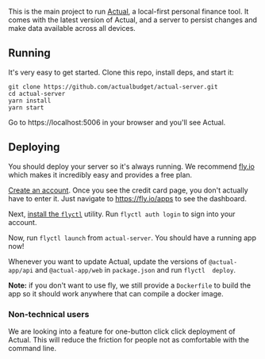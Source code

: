 
This is the main project to run [Actual](XXX), a local-first personal finance tool. It comes with the latest version of Actual, and a server to persist changes and make data available across all devices.

## Running

It's very easy to get started. Clone this repo, install deps, and start it:

```
git clone https://github.com/actualbudget/actual-server.git
cd actual-server
yarn install
yarn start
```

Go to https://localhost:5006 in your browser and you'll see Actual.

## Deploying

You should deploy your server so it's always running. We recommend [fly.io](https://fly.io) which makes it incredibly easy and provides a free plan.

[Create an account](https://fly.io/app/sign-in). Once you see the credit card page, you don't actually have to enter it. Just navigate to https://fly.io/apps to see the dashboard.

Next, [install the `flyctl`](https://fly.io/docs/flyctl/installing/) utility. Run `flyctl auth login` to sign into your account.

Now, run `flyctl launch` from `actual-server`. You should have a running app now!

Whenever you want to update Actual, update the versions of `@actual-app/api` and `@actual-app/web` in `package.json` and run `flyctl  deploy`.

**Note:** if you don't want to use fly, we still provide a `Dockerfile` to build the app so it should work anywhere that can compile a docker image.

### Non-technical users

We are looking into a feature for one-button click click deployment of Actual. This will reduce the friction for people not as comfortable with the command line.